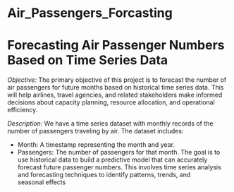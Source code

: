 # Air_Passengers_Forcasting
# Forecasting Air Passenger Numbers Based on Time Series Data
*Objective:*
The primary objective of this project is to forecast the number of air passengers for future months based on historical time series data. This will help airlines, travel agencies, and related stakeholders make informed decisions about capacity planning, resource allocation, and operational efficiency.

*Description:*
We have a time series dataset with monthly records of the number of passengers traveling by air. The dataset includes:

- Month: A timestamp representing the month and year.
- Passengers: The number of passengers for that month.
The goal is to use historical data to build a predictive model that can accurately forecast future passenger numbers. This involves time series analysis and forecasting techniques to identify patterns, trends, and seasonal effects
